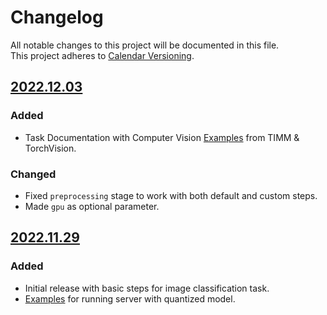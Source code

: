 # Changelog
All notable changes to this project will be documented in this file.  
This project adheres to [Calendar Versioning](https://calver.org/).

## [2022.12.03](https://hub.docker.com/layers/prabhuomkar/torchlego/2022.12.03/images/sha256-ddce83c174f24038105172599414b68d41a6738a594c7ae89b496ebd0897b05c?context=explore)

### Added
- Task Documentation with Computer Vision [Examples](docs/TASKS.md) from TIMM & TorchVision.

### Changed
- Fixed `preprocessing` stage to work with both default and custom steps.
- Made `gpu` as optional parameter.

## [2022.11.29](https://hub.docker.com/layers/prabhuomkar/torchlego/2022.11.29/images/sha256-86fad4a49daf58f8b0fcb3a0b3ccba86d7c4989f37a9b53239eba03a5ccb95f7?context=explore)

### Added
- Initial release with basic steps for image classification task.
- [Examples](examples) for running server with quantized model.